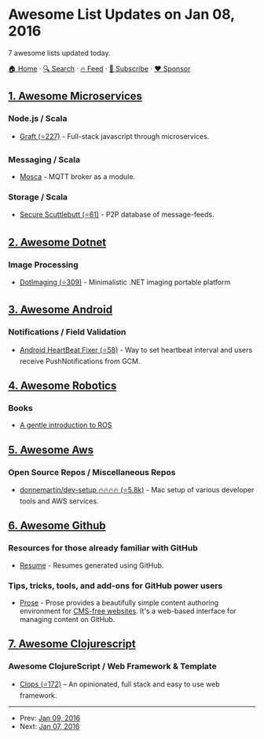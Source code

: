 # Awesome List Updates on Jan 08, 2016

7 awesome lists updated today.

[🏠 Home](/README.md) · [🔍 Search](https://www.trackawesomelist.com/search/) · [🔥 Feed](https://www.trackawesomelist.com/rss.xml) · [📮 Subscribe](https://trackawesomelist.us17.list-manage.com/subscribe?u=d2f0117aa829c83a63ec63c2f&id=36a103854c) · [❤️  Sponsor](https://github.com/sponsors/theowenyoung)



## [1. Awesome Microservices](/content/mfornos/awesome-microservices/README.md)

### Node.js / Scala

*   [Graft (⭐227)](https://github.com/GraftJS/graft) - Full-stack javascript through microservices.

### Messaging / Scala

*   [Mosca](http://www.mosca.io/) - MQTT broker as a module.

### Storage / Scala

*   [Secure Scuttlebutt (⭐61)](https://github.com/ssbc/docs) - P2P database of message-feeds.

## [2. Awesome Dotnet](/content/quozd/awesome-dotnet/README.md)

### Image Processing

*   [DotImaging (⭐309)](https://github.com/dajuric/dot-imaging) - Minimalistic .NET imaging portable platform

## [3. Awesome Android](/content/JStumpp/awesome-android/README.md)

### Notifications / Field Validation

*   [Android HeartBeat Fixer (⭐58)](https://github.com/joaopedronardari/AndroidHeartBeatFixer) - Way to set heartbeat interval and users receive PushNotifications from GCM.

## [4. Awesome Robotics](/content/kiloreux/awesome-robotics/README.md)

### Books

*   [A gentle introduction to ROS](https://cse.sc.edu/\~jokane/agitr/agitr-letter.pdf)

## [5. Awesome Aws](/content/donnemartin/awesome-aws/README.md)

### Open Source Repos / Miscellaneous Repos

*   [donnemartin/dev-setup :fire::fire::fire::fire: (⭐5.8k)](https://github.com/donnemartin/dev-setup) - Mac setup of various developer tools and AWS services.

## [6. Awesome Github](/content/phillipadsmith/awesome-github/README.md)

### Resources for those already familiar with GitHub

*   [Resume](http://resume.github.io/) - Resumes generated using GitHub.

### Tips, tricks, tools, and add-ons for GitHub power users

*   [Prose](http://prose.io/#about) - Prose provides a beautifully simple content authoring environment for [CMS-free websites](https://developmentseed.org/blog/2012/07/27/build-cms-free-websites/). It's a web-based interface for managing content on GitHub.

## [7. Awesome Clojurescript](/content/hantuzun/awesome-clojurescript/README.md)

### Awesome ClojureScript / Web Framework & Template

*   [Clops (⭐172)](https://github.com/sveri/closp) – An opinionated, full stack and easy to use web framework.

---

- Prev: [Jan 09, 2016](/content/2016/01/09/README.md)
- Next: [Jan 07, 2016](/content/2016/01/07/README.md)